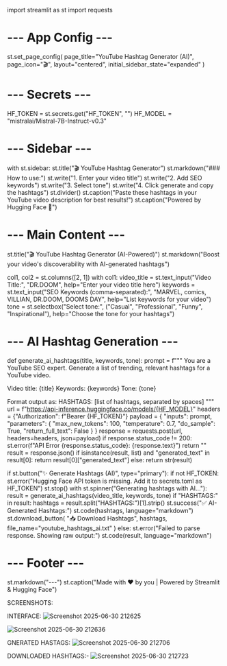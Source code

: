 import streamlit as st
import requests

# --- App Config ---
st.set_page_config(
    page_title="YouTube Hashtag Generator (AI)",
    page_icon="🎬",
    layout="centered",
    initial_sidebar_state="expanded"
)

# --- Secrets ---
HF_TOKEN = st.secrets.get("HF_TOKEN", "")
HF_MODEL = "mistralai/Mistral-7B-Instruct-v0.3"

# --- Sidebar ---
with st.sidebar:
    st.title("🎬 YouTube Hashtag Generator")
    st.markdown("### How to use:")
    st.write("1. Enter your video title")
    st.write("2. Add SEO keywords")
    st.write("3. Select tone")
    st.write("4. Click generate and copy the hashtags")
    st.divider()
    st.caption("Paste these hashtags in your YouTube video description for best results!")
    st.caption("Powered by Hugging Face 🤗")

# --- Main Content ---
st.title("🎬 YouTube Hashtag Generator (AI-Powered)")
st.markdown("Boost your video's discoverability with AI-generated hashtags")

col1, col2 = st.columns([2, 1])
with col1:
    video_title = st.text_input("Video Title:", "DR.DOOM", help="Enter your video title here")
    keywords = st.text_input("SEO Keywords (comma-separated):", "MARVEL, comics, VILLIAN, DR.DOOM, DOOMS DAY", help="List keywords for your video")
    tone = st.selectbox("Select tone:", ("Casual", "Professional", "Funny", "Inspirational"), help="Choose the tone for your hashtags")

# --- AI Hashtag Generation ---
def generate_ai_hashtags(title, keywords, tone):
    prompt = f"""
You are a YouTube SEO expert. Generate a list of trending, relevant hashtags for a YouTube video.

Video title: {title}
Keywords: {keywords}
Tone: {tone}

Format output as:
HASHTAGS: [list of hashtags, separated by spaces]
"""
    url = f"https://api-inference.huggingface.co/models/{HF_MODEL}"
    headers = {"Authorization": f"Bearer {HF_TOKEN}"}
    payload = {
        "inputs": prompt,
        "parameters": {
            "max_new_tokens": 100,
            "temperature": 0.7,
            "do_sample": True,
            "return_full_text": False
        }
    }
    response = requests.post(url, headers=headers, json=payload)
    if response.status_code != 200:
        st.error(f"API Error {response.status_code}: {response.text}")
        return ""
    result = response.json()
    if isinstance(result, list) and "generated_text" in result[0]:
        return result[0]["generated_text"]
    else:
        return str(result)

if st.button("✨ Generate Hashtags (AI)", type="primary"):
    if not HF_TOKEN:
        st.error("Hugging Face API token is missing. Add it to secrets.toml as HF_TOKEN")
        st.stop()
    with st.spinner("Generating hashtags with AI..."):
        result = generate_ai_hashtags(video_title, keywords, tone)
        if "HASHTAGS:" in result:
            hashtags = result.split("HASHTAGS:")[1].strip()
            st.success("✅ AI-Generated Hashtags:")
            st.code(hashtags, language="markdown")
            st.download_button(
                "📥 Download Hashtags",
                hashtags,
                file_name="youtube_hashtags_ai.txt"
            )
        else:
            st.error("Failed to parse response. Showing raw output:")
            st.code(result, language="markdown")

# --- Footer ---
st.markdown("---")
st.caption("Made with ❤️ by you | Powered by Streamlit & Hugging Face")

SCREENSHOTS:

INTERFACE:
![Screenshot 2025-06-30 212625](https://github.com/user-attachments/assets/b985f7e7-1cbb-4d63-9738-65a729ea97da)



![Screenshot 2025-06-30 212636](https://github.com/user-attachments/assets/86e17e95-2dda-4356-89c0-4799f30327bb)

GNERATED HASTAGS:
![Screenshot 2025-06-30 212706](https://github.com/user-attachments/assets/677c4bea-28b7-4153-8c42-405043873802)

DOWNLOADED HASHTAGS:-
![Screenshot 2025-06-30 212723](https://github.com/user-attachments/assets/728ed431-dd25-4659-b739-c9bce79b13e1)
